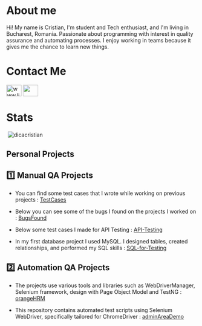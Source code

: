# About me 

Hi! My name is Cristian, I'm student and Tech enthusiast, and I'm living in Bucharest, Romania. Passionate about programming with interest in quality assurance and automating processes. I enjoy working in teams because it gives me the chance to learn new things.


# Contact Me 

<a href="https://www.linkedin.com/in/cristian-dic%C4%83/" target="blank"><img align="center" src="https://raw.githubusercontent.com/rahuldkjain/github-profile-readme-generator/master/src/images/icons/Social/linked-in-alt.svg" alt="www.linkedin.com/in/cristian-dică" height="30" width="40" /></a> <a href="mailto:cristian.dica28@gmail.com"><img align="center" src="https://user-images.githubusercontent.com/115346533/210137858-75ba249f-b3b1-4a67-97d0-c3df6c828320.png" width="40" height= "30"/></a>
 


# Stats

<p>&nbsp;<img align="center" src="https://github-readme-stats.vercel.app/api?username=dicacristian&show_icons=true&locale=en" alt="dicacristian" /></p>

## Personal Projects

  ## :one: Manual QA Projects

- You can find some test cases that I wrote while working on previous projects : [TestCases](https://github.com/dicacristian/TestCases)

- Below you can see some of the bugs I found on the projects I worked on : [BugsFound](https://github.com/dicacristian/BugsFound)

- Below some test cases I made for API Testing : [API-Testing](https://github.com/dicacristian/API-Testing)
  
- In my first database project I used MySQL. I designed tables, created relationships, and performed my SQL skills : [SQL-for-Testing](https://github.com/dicacristian/SQL-for-Testing/tree/main)

 ## :two: Automation QA Projects 

 - The projects use various tools and libraries such as WebDriverManager, Selenium framework, design with Page Object Model and TestNG : [orangeHRM](https://github.com/dicacristian/orangeHRM)

- This repository contains automated test scripts using Selenium WebDriver, specifically tailored for ChromeDriver : [adminAreaDemo](https://github.com/dicacristian/adminAreaDemo)
